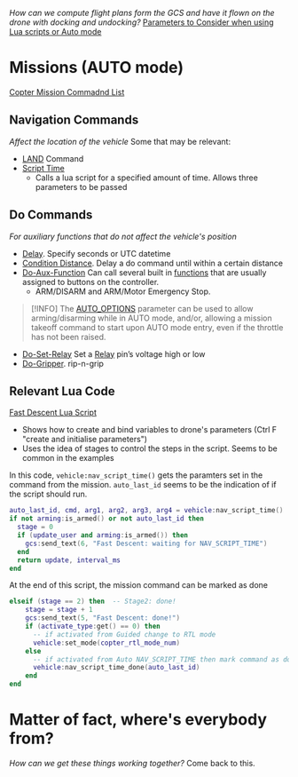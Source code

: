 *How can we compute flight plans form the GCS and have it flown on the drone with docking and undocking?*
[Parameters to Consider when using Lua scripts or Auto mode](https://ardupilot.org/copter/docs/parameters.html#wpnav-parameters)

# Missions (AUTO mode)
[Copter Mission Commadnd List](https://ardupilot.org/copter/docs/mission-command-list.html)
## Navigation Commands
*Affect the location of the vehicle*
Some that may be relevant:
- [LAND](https://ardupilot.org/copter/docs/mission-command-list.html#land) Command
- [Script Time](https://ardupilot.org/copter/docs/mission-command-list.html#script-time)
	- Calls a lua script for a specified amount of time. Allows three parameters to be passed


## Do Commands
*For auxiliary functions that do not affect the vehicle's position*
- [Delay](https://ardupilot.org/copter/docs/mission-command-list.html#delay). Specify seconds or UTC datetime
- [Condition Distance](https://ardupilot.org/copter/docs/mission-command-list.html#condition-distance). Delay a do command until within a certain distance
- [Do-Aux-Function](https://ardupilot.org/copter/docs/mission-command-list.html#do-aux-function) Can call several built in [functions](https://ardupilot.org/copter/docs/common-auxiliary-functions.html#common-auxiliary-functions) that are usually assigned to buttons on the controller.
	- ARM/DISARM and ARM/Motor Emergency Stop.
> [!INFO]
> The [AUTO_OPTIONS](https://ardupilot.org/copter/docs/parameters.html#auto-options) parameter can be used to allow arming/disarming while in AUTO mode, and/or, allowing a mission takeoff command to start upon AUTO mode entry, even if the throttle has not been raised.
- [Do-Set-Relay](https://ardupilot.org/copter/docs/mission-command-list.html#do-set-relay)  Set a [Relay](https://ardupilot.org/copter/docs/common-relay.html#common-relay) pin’s voltage high or low
- [Do-Gripper](https://ardupilot.org/copter/docs/mission-command-list.html#do-gripper). rip-n-grip


## Relevant Lua Code
[Fast Descent Lua Script](https://github.com/ArduPilot/ardupilot/blob/master/libraries/AP_Scripting/examples/copter-fast-descent.lua)
- Shows how to create and bind variables to drone's parameters (Ctrl F "create and initialise parameters")
- Uses the idea of stages to control the steps in the script. Seems to be common in the examples

In this code, ```vehicle:nav_script_time()``` gets the paramters set in the command from the mission.
```auto_last_id``` seems to be the indication of if the script should run.
```lua
auto_last_id, cmd, arg1, arg2, arg3, arg4 = vehicle:nav_script_time()
if not arming:is_armed() or not auto_last_id then
  stage = 0
  if (update_user and arming:is_armed()) then
	gcs:send_text(6, "Fast Descent: waiting for NAV_SCRIPT_TIME")
  end
  return update, interval_ms
end
```

At the end of this script, the mission command can be marked as done
```lua
elseif (stage == 2) then  -- Stage2: done!
	stage = stage + 1
	gcs:send_text(5, "Fast Descent: done!")
	if (activate_type:get() == 0) then
	  -- if activated from Guided change to RTL mode
	  vehicle:set_mode(copter_rtl_mode_num)
	else
	  -- if activated from Auto NAV_SCRIPT_TIME then mark command as done
	  vehicle:nav_script_time_done(auto_last_id)
	end
end
```


# Matter of fact, where's everybody from?
*How can we get these things working together?*
Come back to this.



